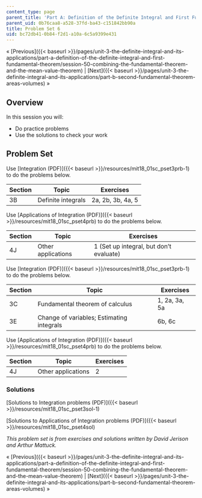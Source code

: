 ```yaml
---
content_type: page
parent_title: 'Part A: Definition of the Definite Integral and First Fundamental Theorem'
parent_uid: 0b76caa8-a528-37fd-ba43-c151842bb90a
title: Problem Set 6
uid: bc72db41-0b84-f2d1-a10a-6c5a9399e431
---
```


« [Previous]({{< baseurl >}}/pages/unit-3-the-definite-integral-and-its-applications/part-a-definition-of-the-definite-integral-and-first-fundamental-theorem/session-50-combining-the-fundamental-theorem-and-the-mean-value-theorem) | [Next]({{< baseurl >}}/pages/unit-3-the-definite-integral-and-its-applications/part-b-second-fundamental-theorem-areas-volumes) »

Overview
--------

In this session you will:

*   Do practice problems
*   Use the solutions to check your work

Problem Set
-----------

Use [Integration (PDF)]({{< baseurl >}}/resources/mit18_01sc_pset3prb-1) to do the problems below.

| Section | Topic | Exercises |
| --- | --- | --- |
| 3B | Definite integrals | 2a, 2b, 3b, 4a, 5 

Use [Applications of Integration (PDF)]({{< baseurl >}}/resources/mit18_01sc_pset4prb) to do the problems below.

| Section | Topic | Exercises |
| --- | --- | --- |
| 4J | Other applications | 1 (Set up integral, but don’t evaluate) 

Use [Integration (PDF)]({{< baseurl >}}/resources/mit18_01sc_pset3prb-1) to do the problems below.

| Section | Topic | Exercises |
| --- | --- | --- |
| 3C | Fundamental theorem of calculus | 1, 2a, 3a, 5a |
| 3E | Change of variables; Estimating integrals | 6b, 6c 

Use [Applications of Integration (PDF)]({{< baseurl >}}/resources/mit18_01sc_pset4prb) to do the problems below.

| Section | Topic | Exercises |
| --- | --- | --- |
| 4J | Other applications | 2 

### Solutions

[Solutions to Integration problems (PDF)]({{< baseurl >}}/resources/mit18_01sc_pset3sol-1)

[Solutions to Applications of Integration problems (PDF)]({{< baseurl >}}/resources/mit18_01sc_pset4sol)

_This problem set is from exercises and solutions written by David Jerison and Arthur Mattuck._

« [Previous]({{< baseurl >}}/pages/unit-3-the-definite-integral-and-its-applications/part-a-definition-of-the-definite-integral-and-first-fundamental-theorem/session-50-combining-the-fundamental-theorem-and-the-mean-value-theorem) | [Next]({{< baseurl >}}/pages/unit-3-the-definite-integral-and-its-applications/part-b-second-fundamental-theorem-areas-volumes) »